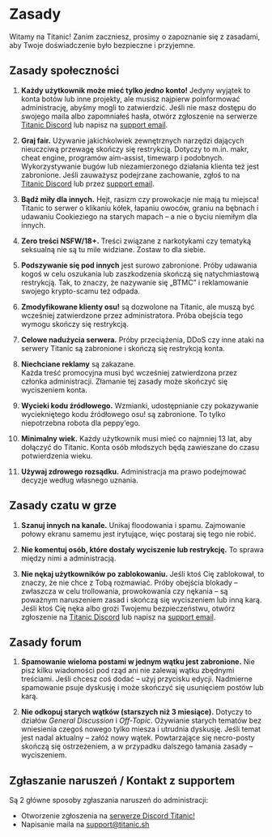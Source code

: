 # Zasady

Witamy na Titanic! Zanim zaczniesz, prosimy o zapoznanie się z zasadami, aby Twoje doświadczenie było bezpieczne i przyjemne.

## Zasady społeczności

1. **Każdy użytkownik może mieć tylko *jedno* konto!** Jedyny wyjątek to konta botów lub inne projekty, ale musisz najpierw poinformować administrację, abyśmy mogli to zatwierdzić. Jeśli nie masz dostępu do swojego maila albo zapomniałeś hasła, otwórz zgłoszenie na serwerze [Titanic Discord](https://discord.gg/qryYG2C5nc) lub napisz na [support email](mailto:support@titanic.sh).

2. **Graj fair.** Używanie jakichkolwiek zewnętrznych narzędzi dających nieuczciwą przewagę skończy się restrykcją. Dotyczy to m.in. makr, cheat engine, programów aim-assist, timewarp i podobnych. Wykorzystywanie bugów lub niezamierzonego działania klienta też jest zabronione. Jeśli zauważysz podejrzane zachowanie, zgłoś to na [Titanic Discord](https://discord.gg/qryYG2C5nc) lub przez [support email](mailto:support@titanic.sh).

3. **Bądź miły dla innych.**  Hejt, rasizm czy prowokacje nie mają tu miejsca! Titanic to serwer o klikaniu kółek, łapaniu owoców, graniu na bębnach i udawaniu Cookieziego na starych mapach – a nie o byciu niemiłym dla innych.

4. **Zero treści NSFW/18+.** Treści związane z narkotykami czy tematyką seksualną nie są tu mile widziane. Zostaw to dla siebie.

5. **Podszywanie się pod innych** jest surowo zabronione. Próby udawania kogoś w celu oszukania lub zaszkodzenia skończą się natychmiastową restrykcją. Tak, to znaczy, że nazywanie się „BTMC” i reklamowanie swojego krypto-scamu też odpada.

6. **Zmodyfikowane klienty osu!** są dozwolone na Titanic, ale muszą być wcześniej zatwierdzone przez administratora. Próba obejścia tego wymogu skończy się restrykcją.

7. **Celowe nadużycia serwera.** Próby przeciążenia, DDoS czy inne ataki na serwery Titanic są zabronione i skończą się restrykcją konta.

8. **Niechciane reklamy** są zakazane.  
   Każda treść promocyjna musi być wcześniej zatwierdzona przez członka administracji.
   Złamanie tej zasady może skończyć się wyciszeniem konta.

9. **Wycieki kodu źródłowego.** Wzmianki, udostępnianie czy pokazywanie wyciekniętego kodu źródłowego osu! są zabronione. To tylko niepotrzebna robota dla peppy’ego.

10. **Minimalny wiek.** Każdy użytkownik musi mieć co najmniej 13 lat, aby dołączyć do Titanic. Konta osób młodszych będą zawieszane do czasu potwierdzenia wieku.

11. **Używaj zdrowego rozsądku.** Administracja ma prawo podejmować decyzje według własnego uznania.

## Zasady czatu w grze

1. **Szanuj innych na kanale.** Unikaj floodowania i spamu. Zajmowanie połowy ekranu samemu jest irytujące, więc postaraj się tego nie robić.

2. **Nie komentuj osób, które dostały wyciszenie lub restrykcję.** To sprawa między nimi a administracją.

3. **Nie nękaj użytkowników po zablokowaniu.** Jeśli ktoś Cię zablokował, to znaczy, że nie chce z Tobą rozmawiać. Próby obejścia blokady – zwłaszcza w celu trollowania, prowokowania czy nękania – są poważnym naruszeniem zasad i skończą się wyciszeniem lub inną karą.   Jeśli ktoś Cię nęka albo grozi Twojemu bezpieczeństwu, otwórz zgłoszenie na [Titanic Discord](https://discord.gg/qryYG2C5nc) lub napisz na [support email](mailto:support@titanic.sh).

## Zasady forum

1. **Spamowanie wieloma postami w jednym wątku jest zabronione.** Nie pisz kilku wiadomości pod rząd ani nie zalewaj wątku zbędnymi treściami. Jeśli chcesz coś dodać – użyj przycisku edycji. Nadmierne spamowanie psuje dyskusję i może skończyć się usunięciem postów lub karą.

2. **Nie odkopuj starych wątków (starszych niż 3 miesiące).** Dotyczy to działów *General Discussion* i *Off-Topic*. Ożywianie starych tematów bez wniesienia czegoś nowego tylko miesza i utrudnia dyskusję. Jeśli temat jest nadal aktualny – załóż nowy wątek. Powtarzające się necro-posty skończą się ostrzeżeniem, a w przypadku dalszego łamania zasady – wyciszeniem.

## Zgłaszanie naruszeń / Kontakt z supportem

Są 2 główne sposoby zgłaszania naruszeń do administracji:

- Otworzenie zgłoszenia na [serwerze Discord Titanic!](https://discord.gg/qryYG2C5nc)  
- Napisanie maila na [support@titanic.sh](mailto:support@titanic.sh)
